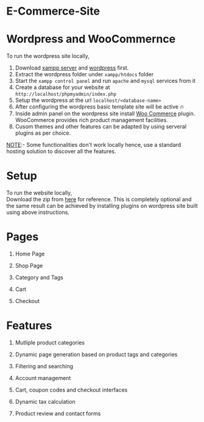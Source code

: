 # E-Commerce-Site

# Wordpress and WooCommernce

To run the wordpress site locally, 
1. Download [xampp server](https://www.apachefriends.org/index.html) and [wordpress](https://wordpress.org/download/) first. 
2. Extract the wordpress folder under `xampp/htdocs` folder
3. Start the `xampp control panel` and run `apache` and `mysql` services from it
4. Create a database for your website at `http://localhost/phpmyadmin/index.php`
5. Setup the wordpress at the url `localhost/<database-name>` 
6. After configuring the wordpress basic template site will be active 🔥
7. Inside admin panel on the wordpress site install [Woo Commerce](https://woocommerce.com/) plugin. WooCommerce provides rich product management facilities.
8. Cusom themes and other features can be adapted by using serveral plugins as per choice.

<ins>NOTE</ins>:- Some functionalities don't work locally hence, use a standard hosting solution to discover all the features. 

# Setup

To run the website locally, <br>
Download the zip from [here](https://drive.google.com/file/d/1Md5NyQ_IvChYXYIGfbAAlOXevRtQwrsL/view?usp=sharing) for reference. 
This is completely optional and the same result can be achieved by installing plugins on wordpress site built using above instructions.

# Pages

1. Home Page

2. Shop Page

3. Category and Tags

4. Cart

5. Checkout


# Features

1. Mutliple product categories

2. Dynamic page generation based on product tags and categories

3. Filtering and searching

4. Account management

5. Cart, coupon codes and checkout interfaces

6. Dynamic tax calculation

7. Product review and contact forms
